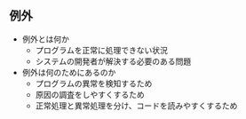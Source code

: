 ## 例外
- 例外とは何か  
  - プログラムを正常に処理できない状況
  - システムの開発者が解決する必要のある問題
- 例外は何のためにあるのか
  - プログラムの異常を検知するため
  - 原因の調査をしやすくするため
  - 正常処理と異常処理を分け、コードを読みやすくするため